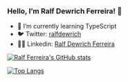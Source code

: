 ### Hello, I’m Ralf Dewrich Ferreira! 👋

- 🌱 I’m currently learning TypeScript
- 🐦 Twitter: [ralfdewrich](https://twitter.com/ralfdewrich)
- 🧑‍💼 Linkedin: [Ralf Dewrich Ferreira](https://www.linkedin.com/in/ralfferreira/) 

[![Ralf Ferreira's GitHub stats](https://github-readme-stats.vercel.app/api?username=ralfferreira)](https://github.com/anuraghazra/github-readme-stats)

[![Top Langs](https://github-readme-stats.vercel.app/api/top-langs/?username=ralfferreira&layout=compact)](https://github.com/anuraghazra/github-readme-stats)
